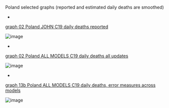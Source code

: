 Poland selected graphs (reported and estimated daily deaths are smoothed) 

*

[graph 02 Poland JOHN C19 daily deaths reported](https://github.com/pourmalek/CovidLongitudinal/blob/main/output/countries/Poland/graph%2002%20Poland%20JOHN%20C19%20daily%20deaths%20reported.pdf)

![image](https://github.com/pourmalek/CovidLongitudinal/assets/30849720/98ad8c88-6933-4490-8e83-69043627e2a7)

*

[graph 02 Poland ALL MODELS C19 daily deaths all updates](https://github.com/pourmalek/CovidLongitudinal/blob/main/output/countries/Poland/graph%2002%20Poland%20ALL%20MODELS%20C19%20daily%20deaths%20all%20updates.pdf)

![image](https://github.com/pourmalek/CovidLongitudinal/assets/30849720/5f1d66d6-9380-408d-93bc-7f5ea98552f7)

*

[graph 13b Poland ALL MODELS C19 daily deaths, error measures across models](https://github.com/pourmalek/CovidLongitudinal/blob/main/output/countries/Poland/graph%2013b%20Poland%20ALL%20MODELS%20C19%20daily%20deaths%2C%20error%20measures%20across%20models.pdf)

![image](https://github.com/pourmalek/CovidLongitudinal/assets/30849720/7ec9a061-88c4-497a-b316-15390218ccbb)
